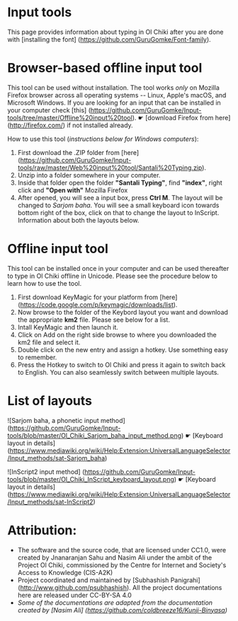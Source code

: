 # Input tools
This page provides information about typing in Ol Chiki after you are done with [installing the font] (https://github.com/GuruGomke/Font-family).

# Browser-based offline input tool
This tool can be used without installation. The tool works <i>only</i> on Mozilla Firefox browser across all operating systems -- Linux, Apple's macOS, and Microsoft Windows. If you are looking for an input that can be installed in your computer check [this] (https://github.com/GuruGomke/Input-tools/tree/master/Offline%20input%20tool). ☛ [download Firefox from here] (http://firefox.com/) if not installed already.

How to use this tool (<i>instructions below for Windows computers</i>):
 1. First download the .ZIP folder from [here] (https://github.com/GuruGomke/Input-tools/raw/master/Web%20input%20tool/Santali%20Typing.zip).
 2. Unzip into a folder somewhere in your computer.
 3. Inside that folder open the folder <b>"Santali Typing"</b>, find <b>"index"</b>, right click and <b>"Open with"</b> Mozilla Firefox
 4. After opened, you will see a input box, press <b>Ctrl M</b>. The layout will be changed to <i>Sarjom baha</i>. You will see a small keyboard icon towards bottom right of the box, click on that to change the layout to InScript. Information about both the layouts below.

# Offline input tool
This tool can be installed once in your computer and can be used thereafter to type in Ol Chiki offline in Unicode. Please see the procedure below to learn how to use the tool.
 1. First download KeyMagic for your platform from [here] (https://code.google.com/p/keymagic/downloads/list).
 2. Now browse to the folder of the Keybord layout you want and download the appropriate <b>km2</b> file. Please see below for a list.
 3. Intall KeyMagic and then launch it.
 4. Click on Add on the right side browse to where you downloaded the km2 file and select it.
 5. Double click on the new entry and assign a hotkey. Use something easy to remember. 
 6. Press the Hotkey to switch to Ol Chiki and press it again to switch back to English. You can also seamlessly switch between multiple layouts.

# List of layouts
![Sarjom baha, a phonetic input method] (https://github.com/GuruGomke/Input-tools/blob/master/Ol_Chiki_Sarjom_baha_input_method.png)
☛ [Keyboard layout in details] (https://www.mediawiki.org/wiki/Help:Extension:UniversalLanguageSelector/Input_methods/sat-Sarjom_baha)

![InScript2 input method] (https://github.com/GuruGomke/Input-tools/blob/master/Ol_Chiki_InScript_keyboard_layout.png)
☛ [Keyboard layout in details] (https://www.mediawiki.org/wiki/Help:Extension:UniversalLanguageSelector/Input_methods/sat-InScript2)

# Attribution:
* The software and the source code, that are licensed under CC1.0, were created by Jnanaranjan Sahu and Nasim Ali under the ambit of the Project Ol Chiki, commissioned by the Centre for Internet and Society's Access to Knowledge (CIS-A2K)
* Project coordinated and maintained by [Subhashish Panigrahi] (http://www.github.com/psubhashish). All the project documentations here are released under CC-BY-SA 4.0
* <i>Some of the documentations are adapted from the documentation created by [Nasim Ali] (https://github.com/coldbreeze16/Kunji-Binyasa)</i>
